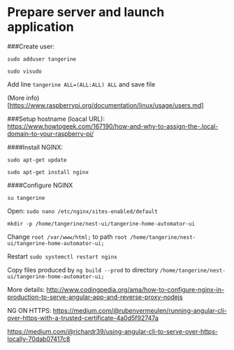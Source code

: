 # Prepare server and launch application

###Create user:

``sudo adduser tangerine``

``sudo visudo``

Add line `tangerine ALL=(ALL:ALL) ALL` and save file

(More info)[https://www.raspberrypi.org/documentation/linux/usage/users.md]


###Setup hostname (loacal URL):  
https://www.howtogeek.com/167190/how-and-why-to-assign-the-.local-domain-to-your-raspberry-pi/


####Install NGINX:

``sudo apt-get update``

``sudo apt-get install nginx``

####Configure NGINX

`su tangerine`

Open: ``sudo nano /etc/nginx/sites-enabled/default``

`mkdir -p /home/tangerine/nest-ui/tangerine-home-automator-ui`

Change ``root /var/www/html;`` to path ``root /home/tangerine/nest-ui/tangerine-home-automator-ui;``

Restart ``sudo systemctl restart nginx``

Copy files produced by ``ng build --prod`` to directory `/home/tangerine/nest-ui/tangerine-home-automator-ui;`

More details: http://www.codingpedia.org/ama/how-to-configure-nginx-in-production-to-serve-angular-app-and-reverse-proxy-nodejs


NG ON HTTPS:
https://medium.com/@rubenvermeulen/running-angular-cli-over-https-with-a-trusted-certificate-4a0d5f92747a

https://medium.com/@richardr39/using-angular-cli-to-serve-over-https-locally-70dab07417c8
